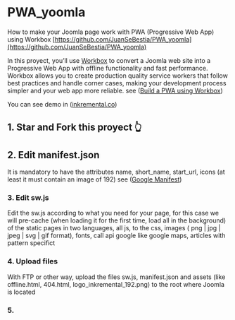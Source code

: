 # PWA_yoomla

How to make your Joomla page work with PWA (Progressive Web App) using Workbox [https://github.com/JuanSeBestia/PWA_yoomla](https://github.com/JuanSeBestia/PWA_yoomla)

In this proyect, you’ll use [Workbox](https://workboxjs.org/) to convert a Joomla web site into a Progressive Web App with offline functionality and fast performance. Workbox allows you to create production quality service workers that follow best practices and handle corner cases, making your development process simpler and your web app more reliable. see ([Build a PWA using Workbox](https://codelabs.developers.google.com/codelabs/workbox-lab/))

You can see demo in ([inkremental.co](inkremental.co))

## 1. Star and Fork this proyect 👆

## 2. Edit manifest.json

It is mandatory to have the attributes name, short_name, start_url, icons (at least it must contain an image of 192)
see ([Google Manifest](https://developers.google.com/web/fundamentals/web-app-manifest/))

### 3. Edit sw.js

Edit the sw.js according to what you need for your page, for this case we will pre-cache (when loading it for the first time, load all in the background) of the static pages in two languages, all js, to the css, images ( png | jpg | jpeg | svg | gif format), fonts, call api google like google maps, articles with pattern specifict

### 4. Upload files

With FTP or other way, upload the files sw.js, manifest.json and assets (like offline.html, 404.html, logo_inkremental_192.png) to the root where Joomla is located

### 5.
